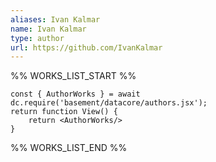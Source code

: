 ```yaml
---
aliases: Ivan Kalmar
name: Ivan Kalmar
type: author
url: https://github.com/IvanKalmar
---
```



%% WORKS_LIST_START %%

```datacorejsx
const { AuthorWorks } = await dc.require('basement/datacore/authors.jsx');
return function View() {
    return <AuthorWorks/>
}
```
%% WORKS_LIST_END %%